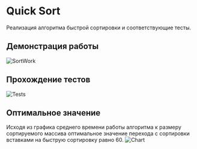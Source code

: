 # Quick Sort

Реализация алгоритма быстрой сортировки и соответствующие тесты.
## Демонстрация работы
![SortWork](https://user-images.githubusercontent.com/56980292/209434475-6320424a-aabf-4a9a-829c-f4c1911d126b.png)
## Прохождение тестов
![Tests](https://user-images.githubusercontent.com/56980292/209434489-77e4ece5-27f1-4037-ab68-5a723ba51b5c.png)
## Оптимальное значение
Исходя из графика среднего времени работы алгоритма к размеру сортируемого массива оптимальное значение перехода с сортировки вставками на быструю сортировку равно 60.
![Сhart](https://user-images.githubusercontent.com/56980292/209434683-bbdb7e15-8374-4bf3-a4d9-a7eb2f335aa0.png)
